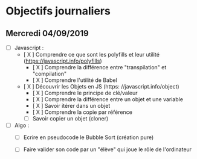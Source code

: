 # Objectifs journaliers

## Mercredi 04/09/2019


* [ ] Javascript :
  * [ X ] Comprendre ce que sont les polyfills et leur utilité (https://javascript.info/polyfills)
    * [ X ] Comprendre la différence entre "transpilation" et "compilation"
    * [ X ] Comprendre l'utilité de Babel
  * [ X ] Découvrir les Objets en JS (https: //javascript.info/object)
    * [ X ] Comprendre le principe de clé/valeur
    * [ X ] Comprendre la différence entre un objet et une variable
    * [ X ] Savoir itérer dans un objet
    * [ X ] Comprendre la copie par référence
    * [  ] Savoir copier un objet (cloner)

* [ ] Algo : 
  * [ ] Ecrire en pseudocode le Bubble Sort (création pure)
  * [ ] Faire valider son code par un "élève" qui joue le rôle de l'ordinateur


